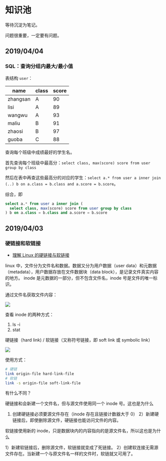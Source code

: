 # 知识池

等待沉淀为笔记。

问题很重要，一定要有问题。

## 2019/04/04

### SQL：查询分组内最大/最小值

表结构 `user`：

| name | class | score |
| --- | --- | --- |
| zhangsan | A | 90 |
| lisi | A | 89 |
| wangwu | A | 93 |
| maliu | B | 91 |
| zhaosi | B | 97 |
| guoba | C | 88 |

查询每个班级中成绩最好的学生名。

首先查询每个班级中最高分：`select class, max(score) score from user group by class`

然后在表中再查这些最高分的对应的学生：`select a.* from user a inner join (..) b on a.class = b.class and a.score = b.score`。

综合，即

```sql
select a.* from user a inner join (
  select class, max(score) score from user group by class
) b on a.class = b.class and a.score = b.score
```

## 2019/04/03

### 硬链接和软链接

- [理解 Linux 的硬链接与软链接](https://www.ibm.com/developerworks/cn/linux/l-cn-hardandsymb-links/index.html)

linux 中，文件分为文件名和数据。数据又分为用户数据（user data）和元数据（metadata），用户数据存放在文件数据块（data block），是记录文件真实内容的地方。
inode 是元数据的一部分，但不包含文件名，inode 号是文件的唯一标识。

通过文件名获取文件内容：

![](https://www.ibm.com/developerworks/cn/linux/l-cn-hardandsymb-links/image001.jpg)

查看 inode 的两种方式：

1. ls -i
2. stat <file>

硬链接（hard link) / 软链接（又称符号链接，即 soft link 或 symbolic link）

![](https://www.ibm.com/developerworks/cn/linux/l-cn-hardandsymb-links/image002.jpg)

使用方式：

```bash
# 硬链
link origin-file hard-link-file
# 软链
link -s origin-file soft-link-file
```

有什么不同？

硬链接和会新建一个文件名，但与源文件使用同一个 inode 号。这也是为什么

1) 创建硬链接必须要源文件存在（inode 存在且链接计数器大于 0）
2）新建硬链接后，即使删除源文件，硬链接也能访问文件的内容。

软链接使用新的 inode，只是数据块内的内容指向的是源文件名，所以这也是为什么

1）新建软链接后，删除源文件，软链接就变成了死链接。
2）创建软连接无需源文件存在。当新建一个与原文件名一样的文件时，软链就又可用了。
